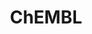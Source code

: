 ---
layout: default
bigquery: https://console.cloud.google.com/bigquery?p=patents-public-data&d=ebi_chembl&page=dataset
citation: '"The ChEMBL database in 2017." Anna Gaulton, Anne Hersey, Michał Nowotka,
  A Patrícia Bento, Jon Chambers, David Mendez, Prudence Mutowo, Francis Atkinson,
  Louisa J Bellis, Elena Cibrián-Uhalte, Mark Davies, Nathan Dedman, Anneli Karlsson,
  María Paula Magariños, John P Overington, George Papadatos, Ines Smit, Andrew R
  Leach Nucleic acids Research (2017) 45 (Database Issue), D945-D954'
contributors: European Bioinformatics Institute
cost: None
description: ChEMBL Data is a manually curated database of small molecules used in
  drug discovery, including information about existing patented drugs.
documentation: 'schema: https://www.ebi.ac.uk/chembl/db_schema


  '
last_edit: 04/06/2022, 15:59:54
location: https://console.cloud.google.com/marketplace/product/google_patents_public_datasets/chembl
maintained_by: EMBL-EBI, an outstation of European Molecular Biology Laboratory
related_publications: '

  ChEMBL: towards direct deposition of bioassay data.


  Mendez D, Gaulton A, Bento AP, Chambers J, De Veij M, Félix E, Magariños MP, Mosquera
  JF, Mutowo P, Nowotka M, Gordillo-Marañón M, Hunter F, Junco L, Mugumbate G, Rodriguez-Lopez
  M, Atkinson F, Bosc N, Radoux CJ, Segura-Cabrera A, Hersey A, Leach AR.


  — Nucleic Acids Res. 2019; 47(D1):D930-D940. doi: 10.1093/nar/gky1075

  '
schema_fields:
- ddd_comment
- canonical_smiles
- parameter_value
- research_stem
- aidx
- full_mwt
- toid
- predbind_id
- tbl
- major_class
- mol_hrac_id
- year
- drug_product_flag
- lle
- warnref_id
- alert_name
- variant_id
- ddd_units
- normal_range_min
- therapeutic_flag
- src_short_name
- patent_use_code
- comments
- polymer_flag
- mechanism_of_action
- parenteral
- oc_id
- qudt_units
- standard_upper_value
- trade_name
- comp_class_id
- ddd_admr
- dosed_ingredient
- smarts
- value
- mc_tax_id
- domain_type
- parent_id
- company
- ap_id
- level2_description
- efo_id
- irac_code
- l1
- selectivity_comment
- priority
- targrel_id
- doc_type
- assay_test_type
- cx_most_bpka
- chembl_id
- hbd
- co_stem_id
- domain_id
- standard_flag
- creation_date
- protein_class_synonym
- l6
- level5
- level1_description
- volume
- record_id
- name
- compound_name
- bto_id
- path
- curated_by
- action_type
- as_id
- withdrawn_reason
- num_ro5_violations
- mol_frac_id
- patent_id
- bao_id
- hbd_lipinski
- natural_product
- mol_irac_id
- protein_class_desc
- cell_source_organism
- structure_type
- warning_description
- usan_substem
- compd_id
- site_residues
- target_desc
- cx_most_apka
- alogp
- mec_id
- activity_count
- cidx
- assay_cell_type
- status
- withdrawn_class
- pathway_id
- active_molregno
- cell_source_tax_id
- tid_fixed
- assay_organism
- src_assay_id
- indref_id
- confidence_score
- confidence
- updated_on
- go_id
- last_page
- mutation
- helm_notation
- standard_text_value
- stem
- res_stem_id
- withdrawn_country
- withdrawn_flag
- l5
- species_group_flag
- normal_range_max
- level1
- definition
- full_molformula
- met_conversion
- ref_id
- doc_id
- level4_description
- mw_monoisotopic
- qed_weighted
- irac_class_id
- metref_id
- bao_format
- hba_lipinski
- assay_tissue
- set_name
- site_id
- db_source
- mw_freebase
- assay_category
- innovator_company
- assay_desc
- mol_atc_id
- heavy_atoms
- prod_pat_id
- dosage_form
- molfile
- molecular_mechanism
- aspect
- units
- patent_no
- source
- indication_class
- acd_most_bpka
- standard_inchi_key
- disease_efficacy
- ddd_id
- smid
- approval_date
- published_type
- acd_logd
- sitecomp_id
- mechanism_comment
- aromatic_rings
- level3_description
- related_tid
- atc_code
- biocomp_id
- ad_type
- published_relation
- cx_logd
- cell_source_tissue
- relationship_type
- formulation_id
- product_id
- tax_id
- prodrug
- downgraded
- relationship
- delist_flag
- abstract
- usan_year
- assay_strain
- warning_country
- target_mapping
- hba
- ro3_pass
- homologue
- domain_name
- standard_value
- nda_type
- protein_class_id
- l7
- hrac_code
- doi
- molsyn_id
- drug_record_id
- rtb
- prediction_method
- acd_logp
- strength
- availability_type
- bao_endpoint
- met_comment
- patent_expire_date
- mc_organism
- active_ingredient
- entity_id
- component_synonym
- relationship_desc
- level2
- applicant_full_name
- organism
- component_id
- standard_units
- black_box_warning
- rgid
- ddd_value
- standard_type
- targcomp_id
- tissue_id
- version
- text_value
- ass_cls_map_id
- cell_id
- mesh_id
- warning_type
- end_position
- pchembl_value
- usan_stem
- short_name
- first_in_class
- target_type
- standard_relation
- source_domain_id
- updated_by
- publication_number
- start_position
- description
- frac_class_id
- last_active
- uberon_id
- max_phase
- inorganic_flag
- synonyms
- src_description
- warning_class
- sei
- acd_most_apka
- usan_stem_definition
- job_id
- cell_description
- mecref_id
- le
- oral
- stat
- metabolite_record_id
- isoform
- compsyn_id
- cl_lincs_id
- ridx
- l2
- journal
- idx
- accession
- l3
- assay_subcellular_fraction
- first_approval
- sequence
- level3
- drug_substance_flag
- enzyme_name
- title
- annotation
- clo_id
- domain_description
- topical
- cell_ontology_id
- efo_term
- enzyme_tid
- l8
- ref_type
- assay_class_id
- psa
- molecular_species
- max_phase_for_ind
- subgroup
- direct_interaction
- relation
- pathway_key
- usan_stem_id
- ref_url
- activity_comment
- parent_type
- molecule_type
- syn_type
- label
- num_lipinski_ro5_violations
- potential_duplicate
- result_flag
- db_version
- std_act_id
- caloha_id
- alert_set_id
- assay_param_id
- frac_code
- bei
- activity_id
- hrac_class_id
- uo_units
- orig_description
- who_name
- src_compound_id
- route
- country
- log_id
- entity_type
- component_type
- cpd_str_alert_id
- compound_key
- issue
- src_id
- parent_molregno
- published_value
- level4
- chebi_par_id
- tid
- authors
- class_type
- drugind_id
- mesh_heading
- comp_go_id
- mc_target_accession
- sequence_md5sum
- molregno
- mc_target_type
- curation_comment
- warning_id
- protclasssyn_id
- previous_company
- assay_type
- standard_inchi
- stem_class
- who_extra
- parent_go_id
- upper_value
- withdrawn_year
- cx_logp
- chirality
- l4
- pubmed_id
- met_id
- site_name
- type
- assay_tax_id
- ingredient
- cell_name
- substrate_record_id
- alert_id
- num_alerts
- class_level
- binding_site_comment
- first_page
- parameter_type
- pref_name
- data_validity_comment
- cellosaurus_id
- warning_year
- submission_date
- actsm_id
- published_units
- assay_source
- assay_id
- mc_target_name
shortname: chembl
tags:
- biotechnology
- health
- chemical
- bioinformatics
- medical
terms_of_use: CC BY-SA 3.0
title: ChEMBL
uuid: e232a192-965c-4ec9-904c-155b6dfe56c5
---